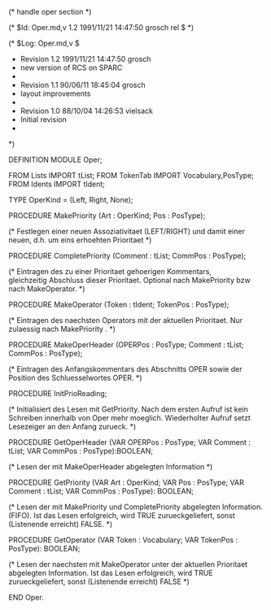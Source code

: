 (* handle oper section *)

(* $Id: Oper.md,v 1.2 1991/11/21 14:47:50 grosch rel $ *)

(* $Log: Oper.md,v $
 * Revision 1.2  1991/11/21  14:47:50  grosch
 * new version of RCS on SPARC
 *
 * Revision 1.1  90/06/11  18:45:04  grosch
 * layout improvements
 * 
 * Revision 1.0	 88/10/04  14:26:53  vielsack
 * Initial revision
 * 
 *)

DEFINITION MODULE Oper;

FROM Lists	IMPORT tList;
FROM TokenTab	IMPORT Vocabulary,PosType;
FROM Idents	IMPORT tIdent;

TYPE OperKind = (Left, Right, None);

  PROCEDURE MakePriority
    (Art : OperKind;
     Pos : PosType); 
  
  (* Festlegen einer neuen Assoziativitaet (LEFT/RIGHT) und damit einer
     neuen, d.h. um eins erhoehten Prioritaet *)


  PROCEDURE CompletePriority
    (Comment : tList;
     CommPos  : PosType);
      
  (* Eintragen des zu einer Prioritaet gehoerigen Kommentars,  
     gleichzeitig Abschluss dieser Prioritaet. Optional nach
     MakePriority bzw nach MakeOperator. *)


  PROCEDURE MakeOperator
    (Token    : tIdent;
     TokenPos : PosType);

  (* Eintragen des naechsten Operators mit der aktuellen Prioritaet.
     Nur zulaessig nach MakePriority . *)


  PROCEDURE MakeOperHeader
    (OPERPos   : PosType;
     Comment   : tList;
     CommPos	: PosType);

  (* Eintragen des Anfangskommentars des Abschnitts OPER sowie der
     Position des Schluesselwortes OPER. *)


  PROCEDURE InitPrioReading;

  (* Initialisiert des Lesen mit GetPriority. Nach dem ersten Aufruf ist 
     kein Schreiben innerhalb von Oper mehr moeglich. Wiederholter Aufruf
     setzt Lesezeiger an den Anfang zurueck. *)

  
  PROCEDURE GetOperHeader
    (VAR OPERPos  : PosType;
     VAR Comment  : tList;
     VAR CommPos   : PosType):BOOLEAN;
      
  (* Lesen der mit MakeOperHeader abgelegten Information *) 


  PROCEDURE GetPriority
    (VAR Art	 : OperKind;
     VAR Pos	 : PosType;
     VAR Comment : tList;
     VAR CommPos  : PosType): BOOLEAN;
      
  (* Lesen der mit MakePriority und CompletePriority abgelegten
     Information. (FIFO). Ist das Lesen erfolgreich, wird TRUE
     zurueckgeliefert, sonst (Listenende erreicht) FALSE. *)


  PROCEDURE GetOperator
    (VAR Token	  : Vocabulary;
     VAR TokenPos : PosType): BOOLEAN;

  (* Lesen der naechsten mit MakeOperator unter der aktuellen 
     Prioritaet abgelegten Information. Ist das Lesen erfolgreich, 
     wird TRUE zurueckgeliefert, sonst (Listenende erreicht) FALSE *)

END Oper.

